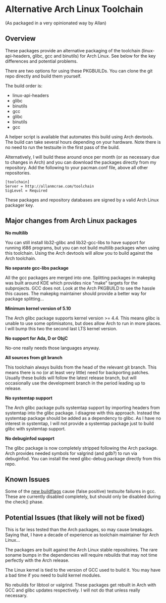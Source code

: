 # Alternative Arch Linux Toolchain
(As packaged in a very opinionated way by Allan)

## Overview

These packages provide an alternative packaging of the toolchain (linux-api-headers, glibc, gcc and binutils) for Arch Linux.  See below for the key differences and potential problems. 

There are two options for using these PKGBUILDs.  You can clone the git repo directly and build them yourself.

The build order is:
* linux-api-headers
* glibc
* binutils
* gcc
* glibc
* binutils
* gcc

A helper script is available that automates this build using Arch devtools. The build can take several hours depending on your hardware. Note there is no need to run the testsuite in the first pass of the build.

Alternatively, I will build these around once per month (or as necessary due to changes in Arch) and you can download the packages directly from my repository.  Add the following to your pacman.conf file, above all other repositories.

```
[toolchain]
Server = http://allanmcrae.com/toolchain
SigLevel = Required
```

These packages and repository databases are signed by a valid Arch Linux packager key.

## Major changes from Arch Linux packages

**No multilib**

You can still install lib32-glibc and lib32-gcc-libs to have support for running i686 programs, but you can not build multilib packages when using this toolchain.  Using the Arch devtools will allow you to build against the Arch toolchain.

**No separate gcc-libs package**

All the gcc packages are merged into one.  Splitting packages in makepkg was built around KDE which provides nice "make" targets for the subprojects.  GCC does not.  Look at the Arch PKGBUILD to see the hassle this causes.  The makepkg maintainer should provide a better way for package splitting...

**Minimum kernel version of 5.10**

The Arch glibc package supports kernel version >= 4.4.  This means glibc is unable to use some optimisatons, but does allow Arch to run in more places. I will bump this two the second last LTS kernel version.

**No support for Ada, D or ObjC**

No-one really needs those languages anyway.

**All sources from git branch**

This toolchain always builds from the head of the relevant git branch.  This means there is no (or at least very little) need for backporting patches.
Usually these builds will follow the latest release branch, but will occasionally use the development branch in the period leading up to release.

**No systemtap support**

The Arch glibc package pulls systemtap support by importing headers from systemtap into the glibc package.  I disagree with this approach.  Instead the systemtap package should be added as a dependency to glibc.  As I have no interest in systemtap, I will not provide a systemtap package just to build glibc with systemtap support.

**No debuginfod supoprt**

The glibc package is now completely stripped following the Arch package.  Arch provides needed symbols for valgrind (and gdb?) to run via debuginfod.  You can install the need glibc-debug package directly from this repo.

## Known Issues

Some of the [new buildflags](https://gitlab.archlinux.org/archlinux/rfcs/-/blob/master/rfcs/0003-buildflags.rst) cause (false positive) testsuite failures in gcc.  These are currently disabled completely, but should only be disabled during the check() phase.

## Potential Issues (that likely will not be fixed)

This is far less tested than the Arch packages, so may cause breakages.  Saying that, I have a decade of experience as toolchain maintainer for Arch Linux...

The packages are built against the Arch Linux stable repositoires. The rare soname bumps in the dependencies will require rebuilds that may not time perfectly with the Arch release.

The Linux kernel is tied to the version of GCC used to build it.  You may have a bad time if you need to build kernel modules.

No rebuilds for libtool or valgrind.  These packages get rebuilt in Arch with GCC and glibc updates respectively.  I will not do that unless really necessary.
